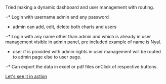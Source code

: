 Tried making a dynamic dashboard and user management with routing.

⋅⋅\* Login with username admin and any password

-   admin can add, edit, delete both charts and users

⋅⋅\* Login with any name other than admin and which is already in user management visible in admin panel, pre included example of name is Nyal.

-   user if is provided with admin rights in user management will be routed to admin page else to user page.

⋅⋅\* Can export the data in excel or pdf files onClick of respective buttons.

[Let's see it in action](https://jatinsajwan3841.github.io/DD-User-management/)
